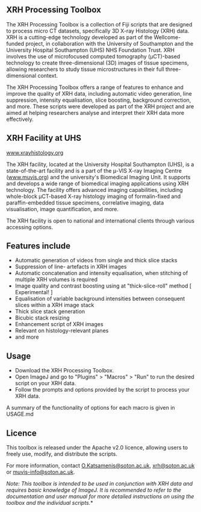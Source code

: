 ## XRH Processing Toolbox

The XRH Processing Toolbox is a collection of Fiji scripts that are designed to process micro CT datasets, specifically 3D X-ray Histology (XRH) data. XRH is a cutting-edge technology developed as part of the Wellcome-funded project, in collaboration with the University of Southampton and the University Hospital Southampton (UHS) NHS Foundation Trust. XRH involves the use of microfocused computed tomography (μCT)-based technology to create three-dimensional (3D) images of tissue specimens, allowing researchers to study tissue microstructures in their full three-dimensional context.

The XRH Processing Toolbox offers a range of features to enhance and improve the quality of XRH data, including automatic video generation, line suppression, intensity equalisation, slice boosting, background correction, and more. These scripts were developed as part of the XRH project and are aimed at helping researchers analyse and interpret their XRH data more effectively.

## XRH Facility at UHS
 www.xrayhistology.org

The XRH facility, located at the University Hospital Southampton (UHS), is a state-of-the-art facility and is a part of the μ-VIS X-ray Imaging Centre (www.muvis.org) and the university's Biomedical Imaging Unit. It supports and develops a wide range of biomedical imaging applications using XRH technology. The facility offers advanced imaging capabilities, including whole-block μCT-based X-ray histology imaging of formalin-fixed and paraffin-embedded tissue specimens, correlative imaging, data visualisation, image quantification, and more.

The XRH facility is open to national and international clients through various accessing options. 



## Features include

- Automatic generation of videos from single and thick slice stacks
- Suppression of line- artefacts in XRH images
- Automatic concatenation and intensity equalisation, when stitching of multiple XRH volumes is required
- Image quality and contrast boosting using at "thick-slice-roll" method [ Experimental! ]
- Equalisation of variable background intensities between consequent slices within a XRH image stack 
- Thick slice stack generation
- Bicubic stack resizing
- Enhancement script of XRH images
- Relevant on histology-relevant planes
- and more

## Usage

- Download the XRH Processing Toolbox.
- Open ImageJ and go to "Plugins" > "Macros" > "Run" to run the desired script on your XRH data.
- Follow the prompts and options provided by the script to process your XRH data.

A summary of the functionality of options for each macro is given in USAGE.md

## Licence
This toolbox is released under the Apache v2.0 licence, allowing users to freely use, modify, and distribute the scripts.

For more information, contact O.Katsamenis@soton.ac.uk, xrh@soton.ac.uk or muvis-info@soton.ac.uk.

*Note: This toolbox is intended to be used in conjunction with XRH data and requires basic knowledge of ImageJ. It is recommended to refer to the documentation and user manual for more detailed instructions on using the toolbox and the individual scripts.**
